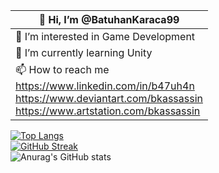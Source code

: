 |👋 Hi, I’m @BatuhanKaraca99               |
|------------------------------------------|
|👀 I’m interested in Game Development |
|🌱 I’m currently learning Unity |
|📫 How to reach me <br />https://www.linkedin.com/in/b47uh4n<br /> https://www.deviantart.com/bkassassin<br />https://www.artstation.com/bkassassin<br />|

[![Top Langs](https://github-readme-stats.vercel.app/api/top-langs/?username=BatuhanKaraca99&theme=dark)](https://github.com/anuraghazra/github-readme-stats) <br />
[![GitHub Streak](http://github-readme-streak-stats.herokuapp.com?user=BatuhanKaraca99&theme=dark&date_format=j%20M%5B%20Y%5D)](https://git.io/streak-stats) <br />
![Anurag's GitHub stats](https://github-readme-stats.vercel.app/api?username=BatuhanKaraca99&show_icons=true&theme=dark) <br />

